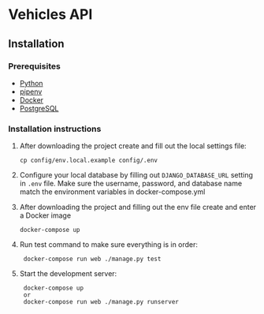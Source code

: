 # Vehicles API

## Installation

### Prerequisites

- [Python](https://www.python.org/)
- [pipenv](https://pipenv.readthedocs.io/en/latest/)
- [Docker](https://www.docker.com/)
- [PostgreSQL](https://www.postgresql.org/)

### Installation instructions

1. After downloading the project create and fill out the local settings file:

    ```
    cp config/env.local.example config/.env
    ```

2. Configure your local database by filling out `DJANGO_DATABASE_URL` setting in `.env` file. Make sure the username, password, and database name match the environment variables in docker-compose.yml

3. After downloading the project and filling out the env file create and enter a Docker image

    ```
    docker-compose up
    ```

4. Run test command to make sure everything is in order:

        docker-compose run web ./manage.py test

5. Start the development server:

        docker-compose up
        or
        docker-compose run web ./manage.py runserver
